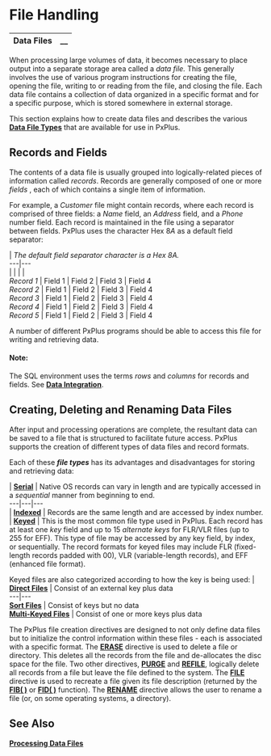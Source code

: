 # File Handling

**Data Files** |  **__**  
---|---  
  
When processing large volumes of data, it becomes necessary to place output into a separate storage area called a _data file._ This generally involves the use of various program instructions for creating the file, opening the file, writing to or reading from the file, and closing the file. Each data file contains a collection of data organized in a specific format and for a specific purpose, which is stored somewhere in external storage.

This section explains how to create data files and describes the various **[Data File Types](Overview.htm#types)** that are available for use in PxPlus.

##  Records and Fields

The contents of a data file is usually grouped into logically-related pieces of information called _records_. Records are generally composed of one or more _fields_ , each of which contains a single item of information.

For example, a _Customer_ file might contain records, where each record is comprised of three fields: a _Name_ field, an _Address_ field, and a _Phone_ number field. Each record is maintained in the file using a separator between fields. PxPlus uses the character Hex $8A$ as a default field separator:

|  _The default field separator character is a Hex $8A$._  
---|---  
|  |  |  |   
_Record 1_ |  Field 1 |  Field 2 |  Field 3 |  Field 4  
_Record 2_ |  Field 1 |  Field 2 |  Field 3 |  Field 4  
_Record 3_ |  Field 1 |  Field 2 |  Field 3 |  Field 4  
_Record 4_ |  Field 1 |  Field 2 |  Field 3 |  Field 4  
_Record 5_ |  Field 1 |  Field 2 |  Field 3 |  Field 4  
  
A number of different PxPlus programs should be able to access this file for writing and retrieving data.

#### **Note:**  
The SQL environment uses the terms _rows_ and _columns_ for records and fields. See **[Data Integration](../../Data%20Integration/Introduction.md)**.

## Creating, Deleting and Renaming Data Files

After input and processing operations are complete, the resultant data can be saved to a file that is structured to facilitate future access. PxPlus supports the creation of different types of data files and record formats.

Each of these **_file types_** has its advantages and disadvantages for storing and retrieving data:

|  **[Serial](Serial%20Files.md)** |  Native OS records can vary in length and are typically accessed in a _sequential_ manner from beginning to end.  
---|---|---  
|  **[Indexed](Indexed%20Files.md)** |  Records are the same length and are accessed by index number.  
|  **[Keyed](Keyed%20Files.md)** |  This is the most common file type used in PxPlus. Each record has at least one _key_ field and up to 15 _alternate keys_ for FLR/VLR files (up to 255 for EFF). This type of file may be accessed by any key field, by index, or sequentially. The record formats for keyed files may include FLR (fixed-length records padded with $00$), VLR (variable-length records), and EFF (enhanced file format).  
  
Keyed files are also categorized according to how the key is being used: |  **[Direct Files](Keyed%20Files.htm#direct)** |  Consist of an external key plus data  
---|---  
**[Sort Files](Keyed%20Files.htm#sort)** |  Consist of keys but no data  
**[Multi-Keyed Files](Keyed%20Files.htm#multi_keyed)** |  Consist of one or more keys plus data  
  
The PxPlus file creation directives are designed to not only define data files but to initialize the control information within these files - each is associated with a specific format. The **[ERASE](../../../directives/erase.md)** directive is used to delete a file or directory. This deletes all the records from the file and de-allocates the disc space for the file. Two other directives, **[PURGE](../../../directives/purge.md)** and **[REFILE](../../../directives/refile.md)**, logically delete all records from a file but leave the file defined to the system. The **[FILE](../../../directives/file.md)** directive is used to recreate a file given its file description (returned by the **[FIB( )](../../../functions/fib.md)** or **[FID( )](../../../functions/fid.md)** function). The **[RENAME](../../../directives/rename.md)** directive allows the user to rename a file (or, on some operating systems, a directory).

## See Also

**[Processing Data Files](../Processing%20Data%20Files/Overview.md)**
